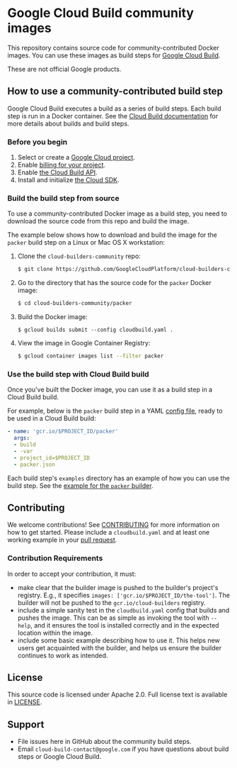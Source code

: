 # Google Cloud Build community images

This repository contains source code for community-contributed Docker images. You can use these images as build steps for
[Google Cloud Build](https://cloud.google.com/cloud-build/docs/).

These are not official Google products.

## How to use a community-contributed build step

Google Cloud Build executes a build as a series of build steps. Each build step is run in a Docker container. See
the [Cloud Build documentation](https://cloud.google.com/cloud-build/docs/overview) for more details
about builds and build steps.

### Before you begin

1.  Select or create a [Google Cloud project](https://console.cloud.google.com/cloud-resource-manager).
2.  Enable [billing for your project](https://support.google.com/cloud/answer/6293499#enable-billing).
3.  Enable [the Cloud Build API](https://console.cloud.google.com/flows/enableapi?apiid=cloudbuild.googleapis.com).
4.  Install and initialize [the Cloud SDK](https://cloud.google.com/sdk/docs/).

### Build the build step from source

To use a community-contributed Docker image as a build step, you need to download the source code from this
repo and build the image.

The example below shows how to download and build the image for the `packer` build step on a Linux or Mac OS X workstation:

1. Clone the `cloud-builders-community` repo:

   ```sh
   $ git clone https://github.com/GoogleCloudPlatform/cloud-builders-community
   ```

2. Go to the directory that has the source code for the `packer` Docker image:

   ```sh
   $ cd cloud-builders-community/packer
   ```

3. Build the Docker image:

   ```
   $ gcloud builds submit --config cloudbuild.yaml .
   ```

4. View the image in Google Container Registry:

   ```sh
   $ gcloud container images list --filter packer
   ```

### Use the build step with Cloud Build build

Once you've built the Docker image, you can use it as a build step in a Cloud Build build.

For example, below is the `packer` build step in a YAML
[config file](https://cloud.google.com/cloud-build/docs/build-config), ready to be used in a Cloud Build build:

   ```yaml
   - name: 'gcr.io/$PROJECT_ID/packer'
     args:
     - build
     - -var
     - project_id=$PROJECT_ID
     - packer.json
   ```

Each build step's `examples` directory has an example of how you can use the build step. See the
[example for the `packer` builder](https://github.com/GoogleCloudPlatform/cloud-builders-community/tree/master/packer/examples/gce).

## Contributing

We welcome contributions!  See [CONTRIBUTING](CONTRIBUTING.md) for more information on how to get started.
Please include a `cloudbuild.yaml` and at least one working example in your
[pull request](https://help.github.com/articles/about-pull-requests/).

### Contribution Requirements

In order to accept your contribution, it must:

* make clear that the builder image is pushed to the builder's project's registry.
  E.g., it specifies `images: ['gcr.io/$PROJECT_ID/the-tool']`. The builder will
  not be pushed to the `gcr.io/cloud-builders` registry.
* include a simple sanity test in the `cloudbuild.yaml` config that builds and
  pushes the image. This can be as simple as invoking the tool with `--help`, and
  it ensures the tool is installed correctly and in the expected location within
  the image.
* include some basic example describing how to use it. This helps new users get
  acquainted with the builder, and helps us ensure the builder continues to work
  as intended.

## License

This source code is licensed under Apache 2.0. Full license text is available in [LICENSE](LICENSE).

## Support

*   File issues here in GitHub about the community build steps.
*   Email `cloud-build-contact@google.com` if you have questions about build steps or Google Cloud Build.
